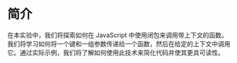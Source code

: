 # 简介

在本实验中，我们将探索如何在 JavaScript 中使用闭包来调用带上下文的函数。我们将学习如何将一个键和一组参数传递给一个函数，然后在给定的上下文中调用它。通过实际示例，我们将了解如何使用此技术来简化代码并使其更具可读性。

